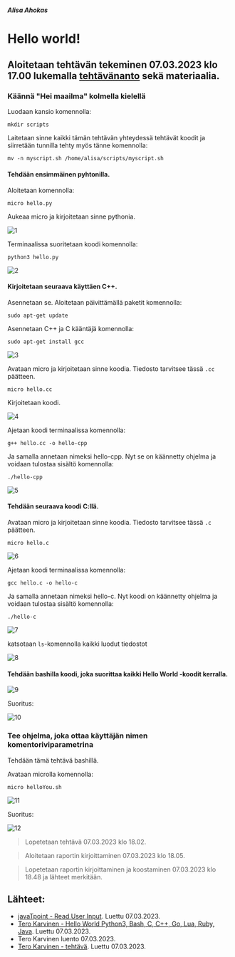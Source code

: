 
##### Alisa Ahokas

# Hello world!													

## Aloitetaan tehtävän tekeminen 07.03.2023 klo 17.00 lukemalla [tehtävänanto](https://terokarvinen.com/2023/linux-palvelimet-2023-alkukevat/) sekä materiaalia.


### Käännä "Hei maailma" kolmella kielellä 

Luodaan kansio komennolla:

    mkdir scripts

Laitetaan sinne kaikki tämän tehtävän yhteydessä tehtävät koodit ja siirretään tunnilla tehty myös tänne komennolla:

    mv -n myscript.sh /home/alisa/scripts/myscript.sh

#### Tehdään ensimmäinen pyhtonilla.

Aloitetaan komennolla:

    micro hello.py

Aukeaa micro ja kirjoitetaan sinne pythonia.


![1](https://user-images.githubusercontent.com/112398757/223488209-cad64d7d-0697-49be-a156-1dd3c24d0350.JPG)



Terminaalissa suoritetaan koodi komennolla:

    python3 hello.py


![2](https://user-images.githubusercontent.com/112398757/223488315-9c848abe-0709-4ad6-a2ee-187ded711382.JPG)



#### Kirjoitetaan seuraava käyttäen C++.

Asennetaan se. Aloitetaan päivittämällä paketit komennolla:

    sudo apt-get update

Asennetaan C++ ja C kääntäjä komennolla:

    sudo apt-get install gcc


![3](https://user-images.githubusercontent.com/112398757/223488668-2df09e7f-23ea-47b1-8f3a-3d76586e04a9.JPG)



Avataan micro ja kirjoitetaan sinne koodia. Tiedosto tarvitsee tässä `.cc` päätteen.

    micro hello.cc

Kirjoitetaan koodi.


![4](https://user-images.githubusercontent.com/112398757/223488746-ee000181-a9af-4780-9624-d5b7ded48660.JPG)



Ajetaan koodi terminaalissa komennolla:

    g++ hello.cc -o hello-cpp

Ja samalla annetaan nimeksi hello-cpp. Nyt se on käännetty ohjelma ja voidaan tulostaa sisältö komennolla:

    ./hello-cpp


![5](https://user-images.githubusercontent.com/112398757/223488858-7276eb25-739b-41bb-90d4-5e5cd458b888.JPG)



#### Tehdään seuraava koodi C:llä.

Avataan micro ja kirjoitetaan sinne koodia. Tiedosto tarvitsee tässä `.c` päätteen.

    micro hello.c
    
    
![6](https://user-images.githubusercontent.com/112398757/223489000-7f5c1db1-d376-4e13-8c55-296fab12d034.JPG)

 

Ajetaan koodi terminaalissa komennolla:

    gcc hello.c -o hello-c

Ja samalla annetaan nimeksi hello-c. Nyt koodi on käännetty ohjelma ja voidaan tulostaa sisältö komennolla:

    ./hello-c


![7](https://user-images.githubusercontent.com/112398757/223489135-50a3acbd-c2ce-4f44-b1b8-7746d40a1ce2.JPG)



katsotaan `ls`-komennolla kaikki luodut tiedostot


![8](https://user-images.githubusercontent.com/112398757/223489256-3a39751a-33d6-4c3c-9c9b-6a9edbfd40c5.JPG)



#### Tehdään bashilla koodi, joka suorittaa kaikki Hello World -koodit kerralla.


![9](https://user-images.githubusercontent.com/112398757/223489349-e8e9f27d-627b-40a8-8dfb-d671bf1186e7.JPG)



Suoritus:


![10](https://user-images.githubusercontent.com/112398757/223489422-8abe0e36-2025-4868-bdf1-3ccb778c2bb6.JPG)



### Tee ohjelma, joka ottaa käyttäjän nimen komentoriviparametrina

Tehdään tämä tehtävä bashillä.

Avataan microlla komennolla:

    micro helloYou.sh
    
    
![11](https://user-images.githubusercontent.com/112398757/223489638-947993ba-4f67-49d9-a8eb-0507b6b41d22.JPG)



Suoritus:


![12](https://user-images.githubusercontent.com/112398757/223489710-62f8e4d1-0845-4e71-8956-2c5e8a5bc16b.JPG)




> Lopetetaan tehtävä 07.03.2023 klo 18.02.

> Aloitetaan raportin kirjoittaminen 07.03.2023 klo 18.05.

> Lopetetaan raportin kirjoittaminen ja koostaminen 07.03.2023 klo 18.48 ja lähteet merkitään.


## Lähteet:

- [javaTpoint - Read User Input](https://www.javatpoint.com/bash-read-user-input). Luettu 07.03.2023.
- [Tero Karvinen - Hello World Python3, Bash, C, C++, Go, Lua, Ruby, Java](https://terokarvinen.com/2018/hello-python3-bash-c-c-go-lua-ruby-java-programming-languages-on-ubuntu-18-04/). Luettu 07.03.2023.
- Tero Karvinen luento 07.03.2023.
- [Tero Karvinen - tehtävä](https://terokarvinen.com/2023/linux-palvelimet-2023-alkukevat/). Luettu 07.03.2023.
